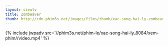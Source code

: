 ```yaml
---
layout: sieutv
title: Zombeaver
thumb: http://cdn.phim3s.net/images/films/thumb/xac-song-hai-ly-zombeaver-2014.jpg
---
```

{% include jwpadv src='//phim3s.net/phim-le/xac-song-hai-ly_8084/xem-phim//video.mp4' %}